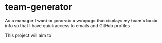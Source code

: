 # team-generator
As a manager I want to generate a webpage that displays my team's basic info so that I have quick access to emails and GitHub profiles


This project will aim to 